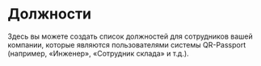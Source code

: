 # Должности
Здесь вы можете создать список должностей для сотрудников вашей компании, которые являются пользователями системы QR-Passport (например, «Инженер», «Сотрудник склада» и т.д.).